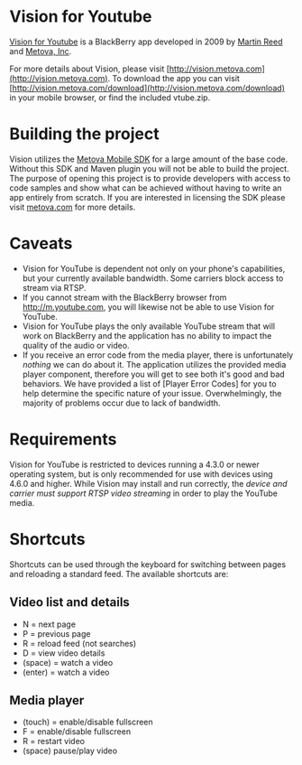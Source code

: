 Vision for Youtube
==================
[Vision for Youtube](http://vision.metova.com) is a BlackBerry app developed in 2009 by [Martin Reed](http://martinmreed.com) and [Metova, Inc](http://metova.com).

For more details about Vision, please visit [http://vision.metova.com](http://vision.metova.com). To download the app you can visit [http://vision.metova.com/download](http://vision.metova.com/download) in your mobile browser, or find the included vtube.zip.

Building the project
====================
Vision utilizes the [Metova Mobile SDK](http://metova.com/x/FIAJ) for a large amount of the base code. Without this SDK and Maven plugin you will not be able to build the project. The purpose of opening this project is to provide developers with access to code samples and show what can be achieved without having to write an app entirely from scratch. If you are interested in licensing the SDK please visit [metova.com](http://metova.com/x/FIAJ) for more details.

Caveats
=======
* Vision for YouTube is dependent not only on your phone's capabilities, but your currently available bandwidth.  Some carriers block access to stream via RTSP.  
* If you cannot stream with the BlackBerry browser from http://m.youtube.com, you will likewise not be able to use Vision for YouTube.  
* Vision for YouTube plays the only available YouTube stream that will work on BlackBerry and the application has no ability to impact the quality of the audio or video.
* If you receive an error code from the media player, there is unfortunately *nothing* we can do about it.  The application utilizes the provided media player component, therefore you will get to see both it's good and bad behaviors.  We have provided a list of [Player Error Codes] for you to help determine the specific nature of your issue.   Overwhelmingly, the majority of problems occur due to lack of bandwidth.

Requirements
====
Vision for YouTube is restricted to devices running a 4.3.0 or newer operating system, but is only recommended for use with devices using 4.6.0 and higher. While Vision may install and run correctly, the *device and carrier must support RTSP video streaming* in order to play the YouTube media.

Shortcuts
=========
Shortcuts can be used through the keyboard for switching between pages and reloading a standard feed. The available shortcuts are:

Video list and details
----------------------
* N = next page
* P = previous page
* R = reload feed (not searches)
* D = view video details
* (space) = watch a video
* (enter) = watch a video

Media player
------------
* (touch) = enable/disable fullscreen
* F = enable/disable fullscreen
* R = restart video
* (space) pause/play video